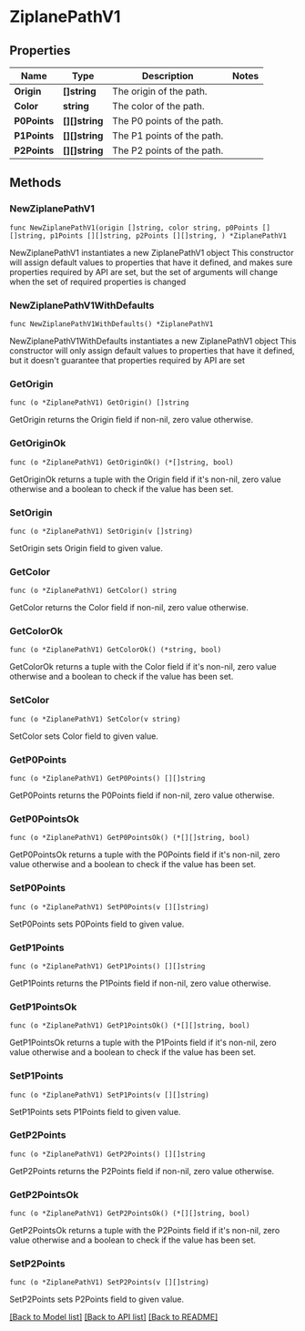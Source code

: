 # ZiplanePathV1

## Properties

Name | Type | Description | Notes
------------ | ------------- | ------------- | -------------
**Origin** | **[]string** | The origin of the path. | 
**Color** | **string** | The color of the path. | 
**P0Points** | **[][]string** | The P0 points of the path. | 
**P1Points** | **[][]string** | The P1 points of the path. | 
**P2Points** | **[][]string** | The P2 points of the path. | 

## Methods

### NewZiplanePathV1

`func NewZiplanePathV1(origin []string, color string, p0Points [][]string, p1Points [][]string, p2Points [][]string, ) *ZiplanePathV1`

NewZiplanePathV1 instantiates a new ZiplanePathV1 object
This constructor will assign default values to properties that have it defined,
and makes sure properties required by API are set, but the set of arguments
will change when the set of required properties is changed

### NewZiplanePathV1WithDefaults

`func NewZiplanePathV1WithDefaults() *ZiplanePathV1`

NewZiplanePathV1WithDefaults instantiates a new ZiplanePathV1 object
This constructor will only assign default values to properties that have it defined,
but it doesn't guarantee that properties required by API are set

### GetOrigin

`func (o *ZiplanePathV1) GetOrigin() []string`

GetOrigin returns the Origin field if non-nil, zero value otherwise.

### GetOriginOk

`func (o *ZiplanePathV1) GetOriginOk() (*[]string, bool)`

GetOriginOk returns a tuple with the Origin field if it's non-nil, zero value otherwise
and a boolean to check if the value has been set.

### SetOrigin

`func (o *ZiplanePathV1) SetOrigin(v []string)`

SetOrigin sets Origin field to given value.


### GetColor

`func (o *ZiplanePathV1) GetColor() string`

GetColor returns the Color field if non-nil, zero value otherwise.

### GetColorOk

`func (o *ZiplanePathV1) GetColorOk() (*string, bool)`

GetColorOk returns a tuple with the Color field if it's non-nil, zero value otherwise
and a boolean to check if the value has been set.

### SetColor

`func (o *ZiplanePathV1) SetColor(v string)`

SetColor sets Color field to given value.


### GetP0Points

`func (o *ZiplanePathV1) GetP0Points() [][]string`

GetP0Points returns the P0Points field if non-nil, zero value otherwise.

### GetP0PointsOk

`func (o *ZiplanePathV1) GetP0PointsOk() (*[][]string, bool)`

GetP0PointsOk returns a tuple with the P0Points field if it's non-nil, zero value otherwise
and a boolean to check if the value has been set.

### SetP0Points

`func (o *ZiplanePathV1) SetP0Points(v [][]string)`

SetP0Points sets P0Points field to given value.


### GetP1Points

`func (o *ZiplanePathV1) GetP1Points() [][]string`

GetP1Points returns the P1Points field if non-nil, zero value otherwise.

### GetP1PointsOk

`func (o *ZiplanePathV1) GetP1PointsOk() (*[][]string, bool)`

GetP1PointsOk returns a tuple with the P1Points field if it's non-nil, zero value otherwise
and a boolean to check if the value has been set.

### SetP1Points

`func (o *ZiplanePathV1) SetP1Points(v [][]string)`

SetP1Points sets P1Points field to given value.


### GetP2Points

`func (o *ZiplanePathV1) GetP2Points() [][]string`

GetP2Points returns the P2Points field if non-nil, zero value otherwise.

### GetP2PointsOk

`func (o *ZiplanePathV1) GetP2PointsOk() (*[][]string, bool)`

GetP2PointsOk returns a tuple with the P2Points field if it's non-nil, zero value otherwise
and a boolean to check if the value has been set.

### SetP2Points

`func (o *ZiplanePathV1) SetP2Points(v [][]string)`

SetP2Points sets P2Points field to given value.



[[Back to Model list]](../README.md#documentation-for-models) [[Back to API list]](../README.md#documentation-for-api-endpoints) [[Back to README]](../README.md)


